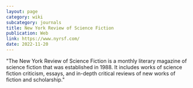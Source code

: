 ```yaml
---
layout: page
category: wiki
subcategory: journals
title: New York Review of Science Fiction
publication: Web
link: https://www.nyrsf.com/
date: 2022-11-20
---
```


"The New York Review of Science Fiction is a monthly literary magazine of science fiction that was established in 1988. It includes works of science fiction criticism, essays, and in-depth critical reviews of new works of fiction and scholarship."
